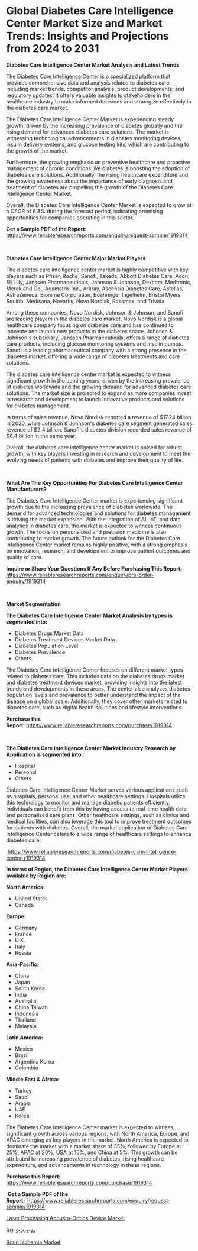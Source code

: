<p><h1>Global Diabetes Care Intelligence Center Market Size and Market Trends: Insights and Projections from 2024 to 2031</h1></p><p><strong>Diabetes Care Intelligence Center Market Analysis and Latest Trends</strong></p>
<p><p>The Diabetes Care Intelligence Center is a specialized platform that provides comprehensive data and analysis related to diabetes care, including market trends, competitor analysis, product developments, and regulatory updates. It offers valuable insights to stakeholders in the healthcare industry to make informed decisions and strategize effectively in the diabetes care market.</p><p>The Diabetes Care Intelligence Center Market is experiencing steady growth, driven by the increasing prevalence of diabetes globally and the rising demand for advanced diabetes care solutions. The market is witnessing technological advancements in diabetes monitoring devices, insulin delivery systems, and glucose testing kits, which are contributing to the growth of the market.</p><p>Furthermore, the growing emphasis on preventive healthcare and proactive management of chronic conditions like diabetes is boosting the adoption of diabetes care solutions. Additionally, the rising healthcare expenditure and the growing awareness about the importance of early diagnosis and treatment of diabetes are propelling the growth of the Diabetes Care Intelligence Center Market.</p><p>Overall, the Diabetes Care Intelligence Center Market is expected to grow at a CAGR of 6.3% during the forecast period, indicating promising opportunities for companies operating in this sector.</p></p>
<p><strong>Get a Sample PDF of the Report:&nbsp;</strong> <a href="https://www.reliableresearchreports.com/enquiry/request-sample/1919314">https://www.reliableresearchreports.com/enquiry/request-sample/1919314</a></p>
<p>&nbsp;</p>
<p><strong>Diabetes Care Intelligence Center Major Market Players</strong></p>
<p><p>The diabetes care intelligence center market is highly competitive with key players such as Pfizer, Roche, Sanofi, Takeda, Abbott Diabetes Care, Acon, Eli Lilly, Janssen Pharmaceuticals, Johnson & Johnson, Dexcom, Medtronic, Merck and Co., Agamatrix Inc., Arkray, Ascensia Diabetes Care, Astellas, AstraZeneca, Bionime Corporation, Boehringer Ingelheim, Bristol Myers Squibb, Medisana, Novartis, Novo Nordisk, Rossmax, and Trivida.</p><p>Among these companies, Novo Nordisk, Johnson & Johnson, and Sanofi are leading players in the diabetes care market. Novo Nordisk is a global healthcare company focusing on diabetes care and has continued to innovate and launch new products in the diabetes space. Johnson & Johnson's subsidiary, Janssen Pharmaceuticals, offers a range of diabetes care products, including glucose monitoring systems and insulin pumps. Sanofi is a leading pharmaceutical company with a strong presence in the diabetes market, offering a wide range of diabetes treatments and care solutions.</p><p>The diabetes care intelligence center market is expected to witness significant growth in the coming years, driven by the increasing prevalence of diabetes worldwide and the growing demand for advanced diabetes care solutions. The market size is projected to expand as more companies invest in research and development to launch innovative products and solutions for diabetes management.</p><p>In terms of sales revenue, Novo Nordisk reported a revenue of $17.24 billion in 2020, while Johnson & Johnson's diabetes care segment generated sales revenue of $2.4 billion. Sanofi's diabetes division recorded sales revenue of $8.4 billion in the same year.</p><p>Overall, the diabetes care intelligence center market is poised for robust growth, with key players investing in research and development to meet the evolving needs of patients with diabetes and improve their quality of life.</p></p>
<p>&nbsp;</p>
<p><strong>What Are The Key Opportunities For Diabetes Care Intelligence Center Manufacturers?</strong></p>
<p><p>The Diabetes Care Intelligence Center market is experiencing significant growth due to the increasing prevalence of diabetes worldwide. The demand for advanced technologies and solutions for diabetes management is driving the market expansion. With the integration of AI, IoT, and data analytics in diabetes care, the market is expected to witness continuous growth. The focus on personalized and precision medicine is also contributing to market growth. The future outlook for the Diabetes Care Intelligence Center market remains highly positive, with a strong emphasis on innovation, research, and development to improve patient outcomes and quality of care.</p></p>
<p><strong>Inquire or Share Your Questions If Any Before Purchasing This Report:</strong> <a href="https://www.reliableresearchreports.com/enquiry/pre-order-enquiry/1919314">https://www.reliableresearchreports.com/enquiry/pre-order-enquiry/1919314</a></p>
<p>&nbsp;</p>
<p><strong>Market Segmentation</strong></p>
<p><strong>The Diabetes Care Intelligence Center Market Analysis by types is segmented into:</strong></p>
<p><ul><li>Diabetes Drugs Market Data</li><li>Diabetes Treatment Devices Market Data</li><li>Diabetes Population Level</li><li>Diabetes Prevalence</li><li>Others</li></ul></p>
<p><p>The Diabetes Care Intelligence Center focuses on different market types related to diabetes care. This includes data on the diabetes drugs market and diabetes treatment devices market, providing insights into the latest trends and developments in these areas. The center also analyzes diabetes population levels and prevalence to better understand the impact of the disease on a global scale. Additionally, they cover other markets related to diabetes care, such as digital health solutions and lifestyle interventions.</p></p>
<p><strong>Purchase this Report:&nbsp;</strong><a href="https://www.reliableresearchreports.com/purchase/1919314">https://www.reliableresearchreports.com/purchase/1919314</a></p>
<p>&nbsp;</p>
<p><strong>The Diabetes Care Intelligence Center Market Industry Research by Application is segmented into:</strong></p>
<p><ul><li>Hospital</li><li>Personal</li><li>Others</li></ul></p>
<p><p>Diabetes Care Intelligence Center Market serves various applications such as hospitals, personal use, and other healthcare settings. Hospitals utilize this technology to monitor and manage diabetic patients efficiently. Individuals can benefit from this by having access to real-time health data and personalized care plans. Other healthcare settings, such as clinics and medical facilities, can also leverage this tool to improve treatment outcomes for patients with diabetes. Overall, the market application of Diabetes Care Intelligence Center caters to a wide range of healthcare settings to enhance diabetes care.</p></p>
<p><a href="https://www.reliableresearchreports.com/diabetes-care-intelligence-center-r1919314">&nbsp;https://www.reliableresearchreports.com/diabetes-care-intelligence-center-r1919314</a></p>
<p><strong>In terms of Region, the Diabetes Care Intelligence Center Market Players available by Region are:</strong></p>
<p>
    <p> <strong> North America: </strong>
        <ul>
            <li>United States</li>
            <li>Canada</li>
        </ul>
        </p> 
    <p> <strong> Europe: </strong>
        <ul>
            <li>Germany</li>
            <li>France</li>
            <li>U.K.</li>
            <li>Italy</li>
            <li>Russia</li>
        </ul>
        </p> 
    <p> <strong> Asia-Pacific: </strong>
        <ul>
            <li>China</li>
            <li>Japan</li>
            <li>South Korea</li>
            <li>India</li>
            <li>Australia</li>
            <li>China Taiwan</li>
            <li>Indonesia</li>
            <li>Thailand</li>
            <li>Malaysia</li>
        </ul>
        </p> 
    <p> <strong> Latin America: </strong>
        <ul>
            <li>Mexico</li>
            <li>Brazil</li>
            <li>Argentina Korea</li>
            <li>Colombia</li>
        </ul>
        </p> 
    <p> <strong> Middle East & Africa: </strong>
        <ul>
            <li>Turkey</li>
            <li>Saudi</li>
            <li>Arabia</li>
            <li>UAE</li>
            <li>Korea</li>
        </ul>
    </p>
    </p>
<p><p>The Diabetes Care Intelligence Center market is expected to witness significant growth across various regions, with North America, Europe, and APAC emerging as key players in the market. North America is expected to dominate the market with a market share of 35%, followed by Europe at 25%, APAC at 20%, USA at 15%, and China at 5%. This growth can be attributed to increasing prevalence of diabetes, rising healthcare expenditure, and advancements in technology in these regions.</p></p>
<p><strong>Purchase this Report: </strong><a href="https://www.reliableresearchreports.com/purchase/1919314">https://www.reliableresearchreports.com/purchase/1919314</a></p>
<p>&nbsp;<strong>Get a Sample PDF of the Report:&nbsp;&nbsp;</strong><a href="https://www.reliableresearchreports.com/enquiry/request-sample/1919314">https://www.reliableresearchreports.com/enquiry/request-sample/1919314</a></p>
<p><strong></strong></p>
<p><p><a href="https://github.com/ikahanika44/Market-Research-Report-List-1/blob/main/laser-processing-acousto-optics-device-market.md">Laser Processing Acousto-Optics Device Market</a></p><p><a href="https://github.com/laurenreichert/Market-Research-Report-List-2/blob/main/6620260166636.md">RO システム</a></p><p><a href="https://view.publitas.com/reportprime-1/insights-into-the-brain-ischemia-industry-market-financial-status-market-size-and-revenue-analysis-up-to-2031/">Brain Ischemia Market</a></p></p>